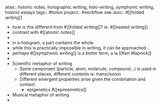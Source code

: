 alias:: holonic notes, holographic writing, holo-writing, symphonic writing, holonic essays
tags:: #holon 
project:: #workflow 
see-also:: #[[folded writing]]
- how is this different from #[[folded writing]]? ie. #[[nested writing]]
- contrast with #[[atomic notes]]
-
- in a hologram, a part contains the whole
- while this is practically impossible in writing, it can be approached...
- perhaps #[[symphonic writing]] is a better term, a la [[Ken Wapnick]]
-
- Scientific metaphor of writing
	- Same component (particle, atom, molecule, compound...) is used in different places, different contexts ie. transclusion
	- Different emergent properties arise given the combination and context
		- epigenetics #[[epimemetics]]
- Musical metaphor of writing
-